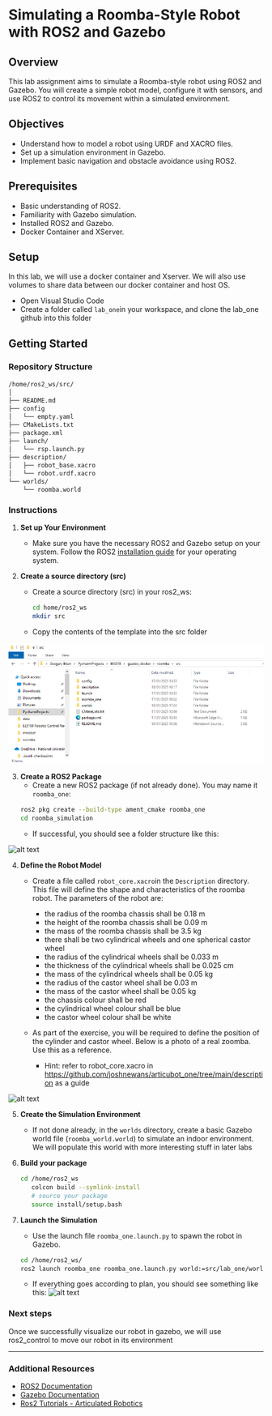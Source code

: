 # Simulating a Roomba-Style Robot with ROS2 and Gazebo

## Overview

This lab assignment aims to simulate a Roomba-style robot using ROS2 and Gazebo. You will create a simple robot model, configure it with sensors, and use ROS2 to control its movement within a simulated environment.

## Objectives

- Understand how to model a robot using URDF and XACRO files.
- Set up a simulation environment in Gazebo.
- Implement basic navigation and obstacle avoidance using ROS2.

## Prerequisites

- Basic understanding of ROS2.
- Familiarity with Gazebo simulation.
- Installed ROS2 and Gazebo.
- Docker Container and XServer.

## Setup
In this lab, we will use a docker container and Xserver. We will also use volumes to share data between our docker container and host OS.
- Open Visual Studio Code
- Create a folder called `lab_one`in your workspace, and clone the lab_one github into this folder


## Getting Started

### Repository Structure

```
/home/ros2_ws/src/
│
├── README.md
├── config
│   └── empty.yaml
├── CMakeLists.txt
├── package.xml
├── launch/
│   └── rsp.launch.py
├── description/
│   ├── robot_base.xacro
│   └── robot.urdf.xacro
└── worlds/
    └── roomba.world
```

### Instructions

1. **Set up Your Environment**

   - Make sure you have the necessary ROS2 and Gazebo setup on your system. Follow the ROS2 [installation guide](https://docs.ros.org/en/rolling/Installation.html) for your operating system.

2. **Create a source directory (src)**

   - Create a source directory (src) in your ros2_ws:

     ```bash
     cd home/ros2_ws
     mkdir src
     ```
    - Copy the contents of the template into the src folder
    
![alt text](images/image.png)

3. **Create a ROS2 Package**   
    - Create a new ROS2 package (if not already done). You may name it `roomba_one`:  
     ```bash
     ros2 pkg create --build-type ament_cmake roomba_one
     cd roomba_simulation
     ```
    - If successful, you should see a folder structure like this:

![alt text](image-1.png)

4. **Define the Robot Model**

   - Create a file called `robot_core.xacro`in the `Description` directory. This file will define the shape and characteristics of the roomba robot. The parameters of the robot are:
        - the radius of the roomba chassis shall be 0.18 m 
        - the height of the roomba chassis shall be 0.09 m
        - the mass of the roomba chassis shall be 3.5 kg 
        - there shall be two cylindrical wheels and one spherical castor wheel
        - the radius of the cylindrical wheels shall be 0.033 m
        - the thickness of the cylindrical wheels shall be 0.025 cm
        - the mass of the cylindrical wheels shall be 0.05 kg
        - the radius of the castor wheel shall be 0.03 m
        - the mass of the castor wheel shall be 0.05 kg
        - the chassis colour shall be red
        - the cylindrical wheel colour shall be blue
        - the castor wheel colour shall be white

    - As part of the exercise, you will be required to define the position of the cylinder and castor wheel. Below is a photo of a real zoomba. Use this as a reference.
        - Hint: refer to robot_core.xacro in https://github.com/joshnewans/articubot_one/tree/main/description as a guide

![alt text](image-2.png)

5. **Create the Simulation Environment**

   - If not done already, in the `worlds` directory, create a basic Gazebo world file (`roomba_world.world`) to simulate an indoor environment. We will populate this world with more interesting stuff in later labs

6. **Build your package**
    ``` bash
    cd /home/ros2_ws
       colcon build --symlink-install
       # source your package
       source install/setup.bash
    ``` 

7. **Launch the Simulation**

   - Use the launch file `roomba_one.launch.py` to spawn the robot in Gazebo.

   ```bash
   cd /home/ros2_ws/
   ros2 launch roomba_one roomba_one.launch.py world:=src/lab_one/worlds/roomba_world.world
   ```
   - If everything goes according to plan, you should see something like this:
   ![alt text](image-3.png)

### Next steps
Once we successfully visualize our robot in gazebo, we will use ros2_control to move our robot in its environment

---

### Additional Resources

- [ROS2 Documentation](https://docs.ros.org/en/rolling/Releases.html)
- [Gazebo Documentation](http://gazebosim.org/tutorials)
- [Ros2 Tutorials - Articulated Robotics](https://articulatedrobotics.xyz/tutorials/)

